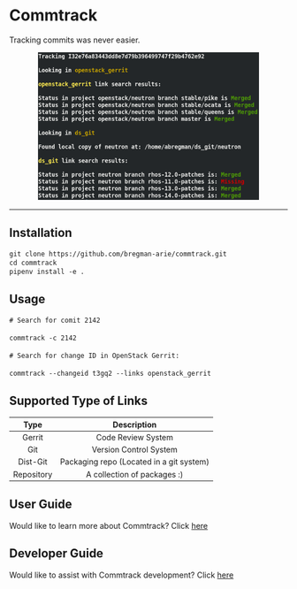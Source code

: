 # Commtrack

Tracking commits was never easier.

<div align="center"><img src="./docs/commtrack_example.png" alt="commtrack example" width="400"></div><hr />

## Installation

```
git clone https://github.com/bregman-arie/commtrack.git
cd commtrack
pipenv install -e .
```

## Usage

```
# Search for comit 2142

commtrack -c 2142

# Search for change ID in OpenStack Gerrit:

commtrack --changeid t3gq2 --links openstack_gerrit
```

## Supported Type of Links

Type | Description
:------:|:--------:
Gerrit | Code Review System
Git | Version Control System
Dist-Git | Packaging repo (Located in a git system)
Repository | A collection of packages :)


## User Guide

Would like to learn more about Commtrack? Click [here](docs/user_guide.md)

## Developer Guide

Would like to assist with Commtrack development? Click [here](docs/developer_guide.md)
